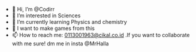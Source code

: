 - 👋 Hi, I’m @Codirr
- 👀 I’m interested in Sciences
- 🌱 I’m currently learning Physics and chemistry
- 💞️ I want to make games from this
- 📫 How to reach me: 0113001963@cikal.co.id
.If you want to collaborate with me sure! dm me in insta @MrHalla
<!---
Codirr/Codirr is a ✨ special ✨ repository because its `README.md` (this file) appears on your GitHub profile.
You can click the Preview link to take a look at your changes.
--->
